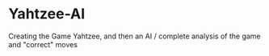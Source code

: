 # Yahtzee-AI
Creating the Game Yahtzee, and then an AI / complete analysis of the game and "correct" moves

